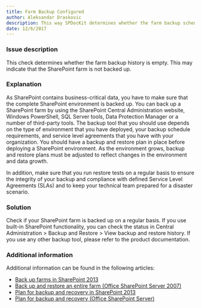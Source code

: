 ```yaml
---
title: Farm Backup Configured
author: Aleksandar Draskovic
description: This way SPDocKit determines whether the farm backup schedule is configured.
date: 12/6/2017
---
```

### Issue description

This check determines whether the farm backup history is empty. This may indicate that the SharePoint farm is not backed up.

### Explanation

As SharePoint contains business-critical data, you have to make sure that the complete SharePoint environment is backed up. You can back up a SharePoint farm by using the SharePoint Central Administration website, Windows PowerShell, SQL Server tools, Data Protection Manager or a number of third-party tools. The backup tool that you should use depends on the type of environment that you have deployed, your backup schedule requirements, and service level agreements that you have with your organization. You should have a backup and restore plan in place before deploying a SharePoint environment. As the environment grows, backup and restore plans must be adjusted to reflect changes in the environment and data growth.

In addition, make sure that you run restore tests on a regular basis to ensure the integrity of your backup and compliance with defined Service Level Agreements (SLAs) and to keep your technical team prepared for a disaster scenario.

### Solution

Check if your SharePoint farm is backed up on a regular basis. If you use built-in SharePoint functionality, you can check the status in Central Administration > Backup and Restore > View backup and restore history. If you use any other backup tool, please refer to the product documentation.

### Additional information

Additional information can be found in the following articles:

* [Back up farms in SharePoint 2013](https://technet.microsoft.com/en-us/library/ee428316.aspx)
* <a href="https://technet.microsoft.com/en-ie/library/cc262412(v=office.12).aspx">Back up and restore an entire farm (Office SharePoint Server 2007)</a>
* [Plan for backup and recovery in SharePoint 2013](https://technet.microsoft.com/en-us/library/cc261687.aspx)
* <a href="https://technet.microsoft.com/en-us/library/cc261687(v=office.12).aspx">Plan for backup and recovery (Office SharePoint Server)</a>